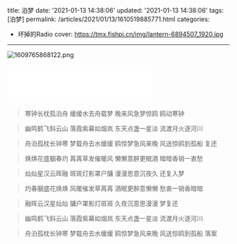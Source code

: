 title: 泊梦
date: '2021-01-13 14:38:06'
updated: '2021-01-13 14:38:06'
tags: [泊梦]
permalink: /articles/2021/01/13/1610519885771.html
categories: 
- 坏掉的Radio
cover: https://tmx.fishpi.cn/img/lantern-6894507_1920.jpg
---
![1609765868122.png](https://tmx.fishpi.cn/img/lantern-6894507_1920.jpg)


<iframe frameborder="no" border="0" marginwidth="0" marginheight="0" width=330 height=86 src="//music.163.com/outchain/player?type=2&id=1404326538&auto=0&height=66"></iframe>


> 寒钟长枕孤泊舟
> 缓缓水去舟载梦
> 晚来风急梦惊鸥
> 鸥动寒钟

> 幽鸣鹤飞斜云山
> 落霞紫幕如烟岚
> 东天点盏一星淡
> 流渡月火逐河川

> 舟泊孤枕长钟寒
> 梦载舟去水缓缓
> 鸥惊梦急风来晚
> 风送惊鸥到孤船
> 复还

> 焕焕花盛胭春灼
> 苒苒草发催暖风
> 懒懒意醉更眠酒
> 暗暗香销一衷愁

> 灿灿星汉云晖融
> 斑斑灯影罩户牗
> 漫漫思意沉夜久
> 还复入梦

> 灼春胭盛花焕焕
> 风暖催发草苒苒
> 酒眠更醉意懒懒
> 愁衷一销香暗暗

> 融晖云汉星灿灿
> 牗户罩影灯斑斑
> 久夜沉意思漫漫
> 梦复还

> 幽鸣鹤飞斜云山
> 落霞紫幕如烟岚
> 东天点盏一星淡
> 流渡月火逐河川

> 舟泊孤枕长钟寒
> 梦载舟去水缓缓
> 鸥惊梦急风来晚
> 风送惊鸥到孤船
> 落案


